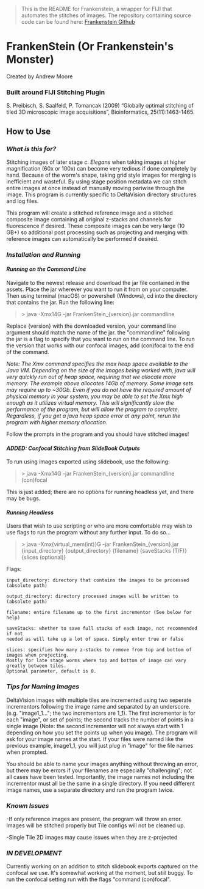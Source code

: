 >This is the README for Frankenstein, a wrapper for FIJI that automates the stitches of images. The repository containing source code can be found here: [Frankenstein Github](https://github.com/moore-andrew05/FrankenStein)


# **FrankenStein (Or Frankenstein's Monster)**

Created by Andrew Moore

### **Built around FIJI Stitching Plugin** 
S. Preibisch, S. Saalfeld, P. Tomancak (2009) “Globally optimal stitching of tiled 3D microscopic image acquisitions”, Bioinformatics, 25(11):1463-1465.


## **How to Use**

### ***What is this for?***

Stitching images of later stage *c. Elegans* when taking images at higher magnification (60x or 100x) can become very tedious if done completely by hand. Because of the worm's shape, taking grid style images for merging is inefficient and wasteful. By using stage position metadata we can stitch entire images at once instead of manually moving pariwise through the image. This program is currently specific to DeltaVision directory structures and log files.

This program will create a stitched reference image and a stitched composite image containing all original z-stacks and channels for fluorescence if desired. These composite images can be very large (10 GB+) so additional post processing such as projecting and merging with reference images can automatically be performed if desired. 

### *Installation and Running*

#### *Running on the Command Line*

Navigate to the newest release and download the jar file contained in the assets. Place the jar wherever you want to run it from on your computer. Then using terminal (macOS) or powershell (Windows), cd into the directory that contains the jar. Run the following line:

> \> java -Xmx14G -jar FrankenStein_{version}.jar commandline 

Replace {version} with the downloaded version, your command line argument should match the name of the jar. the "commandline" following the jar is a flag to specify that you want to run on the command line. To run the version that works with our confocal images, add (con)focal to the end of the command. 

*Note: The Xmx command specifies the max heap space available to the Java VM. Depending on the size of the images being worked with, java will very quickly run out of heap space, requiring that we allocate more memory. The example above allocates 14Gb of memory. Some image sets may require up to ~30Gb. Even if you do not have the required amount of physical memory in your system, you may be able to set the Xmx high enough as it utilizes virtual memory. This will significantly slow the performance of the program, but will allow the program to complete. Regardless, if you get a java heap space error at any point, rerun the program with higher memory allocation.*

Follow the prompts in the program and you should have stitched images!

#### *ADDED: Confocal Stitching from SlideBook Outputs*

To run using images exported using slidebook, use the following:

> \> java -Xmx14G -jar FrankenStein_{version}.jar commandline (con)focal

This is just added; there are no options for running headless yet, and there may be bugs. 

#### *Running Headless*

Users that wish to use scripting or who are more comfortable may wish to use flags to run the program without any further input. To do so...

> \> java -Xmx{virtual_mem(int)}G -jar FrankenStein_{version}.jar {input_directory} {output_directory} {filename} {saveStacks (T/F)} {slices (optional)}

Flags:
    
    input_directory: directory that contains the images to be processed (absolute path)
    
    output_directory: directory processed images will be written to (absolute path)
    
    filename: entire filename up to the first incrementor (See below for help)
    
    saveStacks: whether to save full stacks of each image, not recommended if not 
    needed as will take up a lot of space. Simply enter true or false
    
    slices: specifies how many z-stacks to remove from top and bottom of images when projecting. 
    Mostly for late stage worms where top and bottom of image can vary greatly between tiles. 
    Optional parameter, default is 0.

### *Tips for Naming Images*

DeltaVision images with multiple tiles are incremented using two seperate incrementors following the image name and separated by an underscore. (e.g. "image1_1..."; the two incrementors are 1_1). The first incrementor is for each "image", or set of points; the second tracks the number of points in a single image (Note: the second incrementor will not always start with 1 depending on how you set the points up when you image). The program will ask for your image names at the start. If your files were named like the previous example, image1_1, you will just plug in "image" for the file names when prompted.

You should be able to name your images anything without throwing an error, but there may be errors if your filenames are especially "challenging"; not all cases have been tested. Importantly, the image names not including the incrementor must all be the same in a single directory. If you need different image names, use a separate directory and run the program twice.

### *Known Issues*

-If only reference images are present, the program will throw an error. Images will be stitched properly but Tile configs will not be cleaned up.

-Single Tile 2D images may cause issues when they are z-projected

### *IN DEVELOPMENT*

Currently working on an addition to stitch slidebook exports captured on the confocal we use. It's somewhat working at the moment, but still buggy. To run the confocal setting run with the flags  "command (con)focal".
